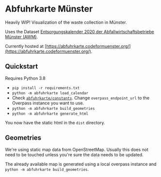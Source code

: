 # Abfuhrkarte Münster

Heavily WIP! Visualization of the waste collection in Münster.

Uses the Dataset [Entsorgungskalender 2020 der Abfallwirtschaftsbetriebe Münster (AWM)](https://opendata.stadt-muenster.de/dataset/entsorgungskalender-2020-der-abfallwirtschaftsbetriebe-m%C3%BCnster-awm).

Currently hosted at [https://abfuhrkarte.codeformuenster.org/](https://abfuhrkarte.codeformuenster.org/).

## Quickstart

Requires Python 3.8

- `pip install -r requirements.txt`
- `python -m abfuhrkarte load_calendar`
- Check [`abfuhrkarte/constants`](abfuhrkarte/constants.py). Change `overpass_endpoint_url` to the Overpass instance you want to use.
- `python -m abfuhrkarte build_geometries`
- `python -m abfuhrkarte generate_html`

You now have the static html in the `dist` directory.

## Geometries

We're using static map data from OpenStreetMap. Usually this does not need to be touched unless you're sure the data needs to be updated.

The already available map is generated using a local overpass instance and `python -m abfuhrkarte build_geometries`.
